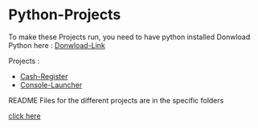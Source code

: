 # Python-Projects

To make these Projects run, you need to have python installed
Donwload Python here : [Donwload-Link](https://www.python.org/downloads/)

Projects :
- [Cash-Register](https://github.com/MaxiAmZocken/Python-Projects/tree/master/Cash-Register)
- [Console-Launcher](https://github.com/MaxiAmZocken/Python-Projects/tree/master/Console-Launcher)

README Files for the different projects are in the specific folders

[click here](https://www.youtube.com/watch?v=hAq443fhyDo)
